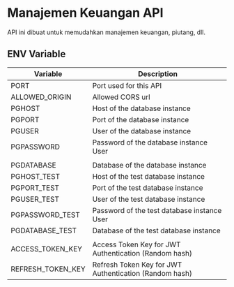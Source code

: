 # Manajemen Keuangan API

API ini dibuat untuk memudahkan manajemen keuangan, piutang, dll.

## ENV Variable

| Variable | Description |
|----------|-------------|
|PORT|Port used for this API|
|ALLOWED_ORIGIN|Allowed CORS url|
|PGHOST|Host of the database instance|
|PGPORT|Port of the database instance|
|PGUSER|User of the database instance|
|PGPASSWORD|Password of the database instance User|
|||
|PGDATABASE|Database of the database instance|
|PGHOST_TEST|Host of the test database instance|
|PGPORT_TEST|Port of the test database instance|
|PGUSER_TEST|User of the test database instance|
|PGPASSWORD_TEST|Password of the test database instance User|
|PGDATABASE_TEST|Database of the test database instance|
|||
|ACCESS_TOKEN_KEY|Access Token Key for JWT Authentication (Random hash)|
|REFRESH_TOKEN_KEY|Refresh Token Key for JWT Authentication (Random hash)|
